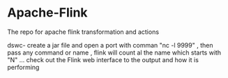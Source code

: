 # Apache-Flink
The repo for apache flink transformation and actions 

dswc- create a jar file and open a port with comman "nc -l 9999" , then pass any command or name , flink will count al the name which starts with "N" ... check out the Flink web interface to the output and how it is performing
